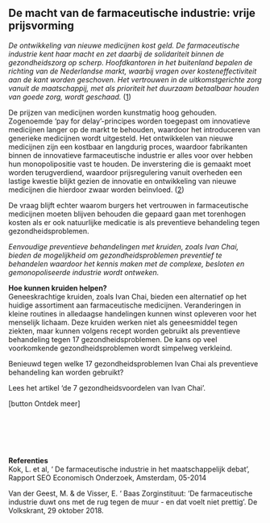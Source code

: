 ## De macht van de farmaceutische industrie: vrije prijsvorming

_De ontwikkeling van nieuwe medicijnen kost geld. De farmaceutische industrie kent haar macht en zet daarbij de solidariteit binnen de gezondheidszorg op scherp. Hoofdkantoren in het buitenland bepalen de richting van de Nederlandse markt, waarbij vragen over kosteneffectiviteit aan de kant worden geschoven. Het vertrouwen in de uitkomstgerichte zorg vanuit de maatschappij, met als prioriteit het duurzaam betaalbaar houden van goede zorg, wordt geschaad._ ([1](https://www.volkskrant.nl/wetenschap/baas-zorginstituut-de-farmaceutische-industrie-duwt-ons-met-de-rug-tegen-de-muur-en-dat-voelt-niet-prettig~b587bf14/)) 

De prijzen van medicijnen worden kunstmatig hoog gehouden. Zogenoemde ‘pay for delay’-principes worden toegepast om innovatieve medicijnen langer op de markt te behouden, waardoor het introduceren van generieke medicijnen wordt uitgesteld. Het ontwikkelen van nieuwe medicijnen zijn een kostbaar en langdurig proces, waardoor fabrikanten binnen de innovatieve farmaceutische industrie er alles voor over hebben hun monopolipositie vast te houden. De inverstering die is gemaakt moet worden terugverdiend, waardoor prijsregulering vanuit overheden een lastige kwestie blijkt gezien de innovatie en ontwikkeling van nieuwe medicijnen die hierdoor zwaar worden beïnvloed. ([2](http://www.seo.nl/uploads/media/2014-22_De_farmaceutische_industrie_in_het_maatschappelijk_debat_01.pdf))

De vraag blijft echter waarom burgers het vertrouwen in farmaceutische medicijnen moeten blijven behouden die gepaard gaan met torenhogen kosten als er ook natuurlijke medicatie is als preventieve behandeling tegen gezondheidsproblemen. 

_Eenvoudige preventieve behandelingen met kruiden, zoals Ivan Chai, bieden de mogelijkheid om gezondheidsproblemen preventief te behandelen waardoor het kennis maken met de complexe, besloten en gemonopoliseerde industrie wordt ontweken._

**Hoe kunnen kruiden helpen?** <br>
Geneeskrachtige kruiden, zoals Ivan Chai, bieden een alternatief op het huidige assortiment aan farmaceutische medicijnen. Veranderingen in kleine routines in alledaagse handelingen kunnen winst opleveren voor het menselijk lichaam. Deze kruiden werken niet als geneesmiddel tegen ziekten, maar kunnen volgens recept worden gebruikt als preventieve behandeling tegen 17 gezondheidsproblemen. De kans op veel voorkomkende gezondheidsproblemen wordt simpelweg verkleind. 

Benieuwd tegen welke 17 gezondheidsproblemen Ivan Chai als preventieve behandeling kan worden gebruikt?

Lees het artikel ‘de 7 gezondheidsvoordelen van Ivan Chai’.

[button Ontdek meer]

<br><br>
<br><br>

**Referenties** <br>
Kok, L. et al, ‘ De farmaceutische industrie in het maatschappelijk debat’, Rapport SEO Economisch Onderzoek,  Amsterdam, 05-2014

Van der Geest, M. & de Visser, E. ‘ Baas Zorginstituut: ‘De farmaceutische industrie duwt ons met de rug tegen de muur - en dat voelt niet prettig’. De Volkskrant, 29 oktober 2018. 



